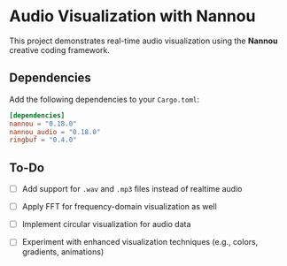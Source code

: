 # Audio Visualization with Nannou

This project demonstrates real-time audio visualization using the **Nannou** creative coding framework. 


## Dependencies

Add the following dependencies to your `Cargo.toml`:

```toml
[dependencies]
nannou = "0.18.0"
nannou_audio = "0.18.0"
ringbuf = "0.4.0"
```


## To-Do

- [ ] Add support for `.wav` and `.mp3` files instead of realtime audio 
- [ ] Apply FFT for frequency-domain visualization as well 
- [ ] Implement circular visualization for audio data  
- [ ] Experiment with enhanced visualization techniques (e.g., colors, gradients, animations)  


